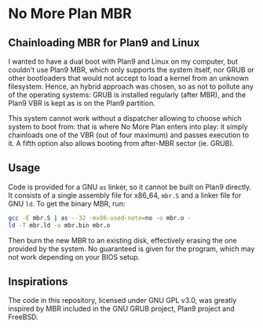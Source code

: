 # No More Plan MBR 

## Chainloading MBR for Plan9 and Linux

I wanted to have a dual boot with Plan9 and Linux on my computer, but couldn't use Plan9 MBR, which only supports the system itself, nor GRUB or other bootloaders that would not accept to load a kernel from an unknown filesystem. Hence, an hybrid approach was chosen, so as not to pollute any of the operating systems: GRUB is installed regularly (after MBR), and the Plan9 VBR is kept as is on the Plan9 partition.

This system cannot work without a dispatcher allowing to choose which system to boot from: that is where No More Plan enters into play: it simply chainloads one of the VBR (out of four maximum) and passes execution to it. A fifth option also allows booting from after-MBR sector (ie. GRUB).

## Usage

Code is provided for a GNU `as` linker, so it cannot be built on Plan9 directly. It consists of a single assembly file for x86_64, `mbr.S` and a linker file for GNU `ld`. To get the binary MBR, run:

```bash
gcc -E mbr.S | as --32 -mx86-used-note=no -o mbr.o -
ld -T mbr.ld -o mbr.bin mbr.o
```

Then burn the new MBR to an existing disk, effectively erasing the one provided by the system. No guaranteed is given for the program, which may not work depending on your BIOS setup.

## Inspirations

The code in this repository, licensed under GNU GPL v3.0, was greatly inspired by MBR included in the GNU GRUB project, Plan9 project and FreeBSD.

